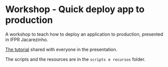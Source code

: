 # Workshop - Quick deploy app to production

A workshop to teach how to deploy an application to production, presented in IFPR Jacarezinho.

[The tutorial](https://adventurous-plastic-d2d.notion.site/Subir-app-para-produ-o-2c69f14cd8ea4188b680e5d0c98f3ab5?pvs=4) shared with everyone in the presentation.

The scripts and the resources are in the `scripts e recursos` folder.
